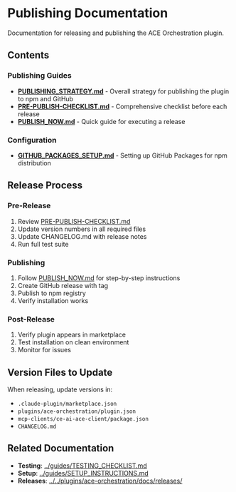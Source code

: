 # Publishing Documentation

Documentation for releasing and publishing the ACE Orchestration plugin.

## Contents

### Publishing Guides

- **[PUBLISHING_STRATEGY.md](./PUBLISHING_STRATEGY.md)** - Overall strategy for publishing the plugin to npm and GitHub
- **[PRE-PUBLISH-CHECKLIST.md](./PRE-PUBLISH-CHECKLIST.md)** - Comprehensive checklist before each release
- **[PUBLISH_NOW.md](./PUBLISH_NOW.md)** - Quick guide for executing a release

### Configuration

- **[GITHUB_PACKAGES_SETUP.md](./GITHUB_PACKAGES_SETUP.md)** - Setting up GitHub Packages for npm distribution

## Release Process

### Pre-Release

1. Review [PRE-PUBLISH-CHECKLIST.md](./PRE-PUBLISH-CHECKLIST.md)
2. Update version numbers in all required files
3. Update CHANGELOG.md with release notes
4. Run full test suite

### Publishing

1. Follow [PUBLISH_NOW.md](./PUBLISH_NOW.md) for step-by-step instructions
2. Create GitHub release with tag
3. Publish to npm registry
4. Verify installation works

### Post-Release

1. Verify plugin appears in marketplace
2. Test installation on clean environment
3. Monitor for issues

## Version Files to Update

When releasing, update versions in:
- `.claude-plugin/marketplace.json`
- `plugins/ace-orchestration/plugin.json`
- `mcp-clients/ce-ai-ace-client/package.json`
- `CHANGELOG.md`

## Related Documentation

- **Testing**: [../guides/TESTING_CHECKLIST.md](../guides/TESTING_CHECKLIST.md)
- **Setup**: [../guides/SETUP_INSTRUCTIONS.md](../guides/SETUP_INSTRUCTIONS.md)
- **Releases**: [../../plugins/ace-orchestration/docs/releases/](../../plugins/ace-orchestration/docs/releases/)
